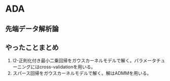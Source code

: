 # ADA
## 先端データ解析論

## やったことまとめ
1. l2-正則化付き最小二乗回帰をガウスカーネルモデルで解く。パラメータチューニングにはcross-validationを用いる。
2. スパース回帰をガウスカーネルモデルで解く。解はADMMを用いる。
